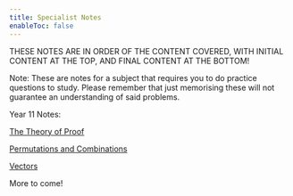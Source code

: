 ```yaml
---
title: Specialist Notes
enableToc: false
---
```


THESE NOTES ARE IN ORDER OF THE CONTENT COVERED, WITH INITIAL CONTENT AT THE TOP, AND FINAL CONTENT AT THE BOTTOM!

Note: These are notes for a subject that requires you to do practice questions to study. Please remember that just memorising these will not guarantee an understanding of said problems.

Year 11 Notes:

[The Theory of Proof](11Specialist/TheTheoryofProof.md)

[Permutations and Combinations](11Specialist/PerCom.md)

[Vectors](11Specialist/Vectors.md)

More to come!